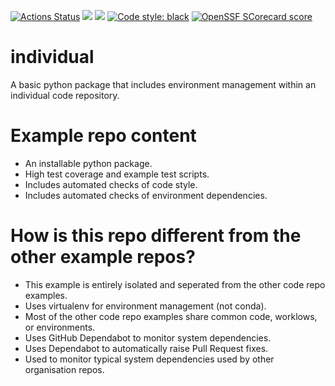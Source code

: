 <p align="center">

<a href="https://github.com/cma-open/individual/actions"><img alt="Actions Status" src="https://github.com/cma-open/individual/workflows/tests/badge.svg?branch=main"></a>
<a href="https://app.codacy.com/gh/cma-open/individual/dashboard?utm_source=gh&utm_medium=referral&utm_content=&utm_campaign=Badge_grade"><img src="https://app.codacy.com/project/badge/Grade/a2b5099ac9b84aed8457e61fd85fe108"/></a>
<a href="https://app.codacy.com/gh/cma-open/individual/dashboard?utm_source=gh&utm_medium=referral&utm_content=&utm_campaign=Badge_coverage"><img src="https://app.codacy.com/project/badge/Coverage/a2b5099ac9b84aed8457e61fd85fe108"/></a>
<a href="https://github.com/psf/black"><img alt="Code style: black" src="https://img.shields.io/badge/code%20style-black-000000.svg"></a>
<a href="https://securityscorecards.dev/viewer/?uri=github.com/cma-open/individual"><img alt="OpenSSF SCorecard score" src="https://api.securityscorecards.dev/projects/github.com/cma-open/individual/badge"></a>

</p>  

# individual

A basic python package that includes environment management within an individual code repository.


# Example repo content

- An installable python package.
- High test coverage and example test scripts.
- Includes automated checks of code style.
- Includes automated checks of environment dependencies.

# How is this repo different from the other example repos?

- This example is entirely isolated and seperated from the other code repo examples.
- Uses virtualenv for environment management (not conda).
- Most of the other code repo examples share common code, worklows, or environments.
- Uses GitHub Dependabot to monitor system dependencies.
- Uses Dependabot to automatically raise Pull Request fixes.
- Used to monitor typical system dependencies used by other organisation repos.
